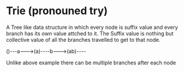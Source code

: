 # Trie (pronouned try)

A Tree like data structure in which every node is suffix value and every branch has its own value attched to it. The Suffix value is nothing but collective value of all the branches travelled to get to that node. 

()---a--->(a)----b--->(ab)----

Unlike above example there can be multiple branches after each node